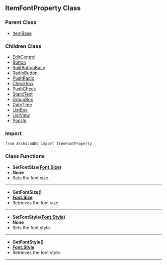 ## ItemFontProperty Class

### Parent Class
* [ItemBase](ItemBase.md)

### Children Class
* [EditControl](../m_edit_control/EditControl.md)
* [Button](../m_button/Button.md)
* [SplitButtonBase](../m_button/SplitButtonBase.md)
* [RadioButton](../m_radio_item/RadioButton.md)
* [PushRadio](../m_radio_item/PushRadio.md)
* [CheckBox](../m_check_item/CheckBox.md)
* [PushCheck](../m_check_item/PushCheck.md)
* [StaticText](../m_static_item/StaticText.md)
* [GroupBox](../m_static_item/GroupBox.md)
* [DateTime](../m_date_time/DateTime.md)
* [ListBox](../m_list_box/ListBox.md)
* [ListView](../m_list_view/ListView.md)
* [PopUp](../m_pop_up/PopUp.md)

### Import
```
from ArchicadDG import ItemFontProperty
``` 

### Class Functions

* **SetFontSize([Font.Size](../Font/Size.md))**
* **None**
* Sets the font size.
-----

* **GetFontSize()**
* **[Font.Size](../Font/Size.md)**
* Retrieves the font size.
-----

* **SetFontStyle([Font.Style](../Font/Style.md))**
* **None**
* Sets the font style.
-----

* **GetFontStyle()**
* **[Font.Style](../Font/Style.md)**
* Retrieves the font style.
-----